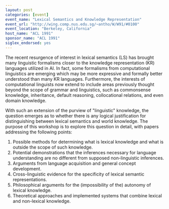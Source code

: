 ```yaml
---
layout: post
categories: [event]
event_name: "Lexical Semantics and Knowledge Representation"
event_url: "http://wing.comp.nus.edu.sg/~antho/W/W91/#0100"
event_location: "Berkeley, California"
host_name: "ACL 1991"
sponsor_name: "ACL 1991"
siglex_endorsed: yes
---
```

The recent resurgence of interest in lexical semantics (LS) has brought many linguistic formalisms closer to the knowledge representation (KR) languages utilized in AI. In fact, some formalisms from computational linguistics are emerging which may be more expressive and formally better understood than many KR languages. Furthermore, the interests of computational linguists now extend to include areas previously thought beyond the scope of grammar and linguistics, such as commonsense knowledge, inheritance, default reasoning, collocational relations, and even domain
knowledge.

With such an extension of the purview of "linguistic" knowledge, the question emerges as to whether there is any logical justification for distinguishing between lexical semantics and world knowledge. The purpose of this workshop is to explore this question in detail, with papers addressing the following points:
1. Possible methods for determining what is lexical knowledge and what is outside the scope of such knowledge.
2. Potential demonstrations that the inferences necessary for language understanding are no different from supposed non-linguistic inferences.
3. Arguments from language acquisition and general concept development.
4. Cross-linguistic evidence for the specificity of lexical semantic representations.
5. Philosophical arguments for the (impossibility of the) autonomy of lexical knowledge.
6. Theoretical approaches and implemented systems that combine lexical and non-lexical knowledge.
